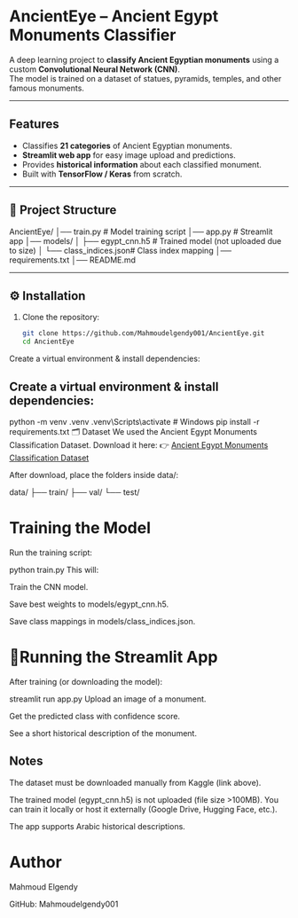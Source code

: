 #  AncientEye – Ancient Egypt Monuments Classifier

A deep learning project to **classify Ancient Egyptian monuments** using a custom **Convolutional Neural Network (CNN)**.  
The model is trained on a dataset of statues, pyramids, temples, and other famous monuments.

---

##  Features
- Classifies **21 categories** of Ancient Egyptian monuments.
- **Streamlit web app** for easy image upload and predictions.
- Provides **historical information** about each classified monument.
- Built with **TensorFlow / Keras** from scratch.

---

## 📂 Project Structure
AncientEye/
│── train.py # Model training script
│── app.py # Streamlit app
│── models/
│ ├── egypt_cnn.h5 # Trained model (not uploaded due to size)
│ └── class_indices.json# Class index mapping
│── requirements.txt
│── README.md


---

## ⚙️ Installation
1. Clone the repository:
   ```bash
   git clone https://github.com/Mahmoudelgendy001/AncientEye.git
   cd AncientEye
Create a virtual environment & install dependencies:

## Create a virtual environment & install dependencies:

python -m venv .venv
.venv\Scripts\activate   # Windows
pip install -r requirements.txt
🗂️ Dataset
We used the Ancient Egypt Monuments Classification Dataset.
Download it here:
👉 [Ancient Egypt Monuments Classification Dataset](https://www.kaggle.com/datasets/monaabdelrazek/finaldataset)

After download, place the folders inside data/:

data/
├── train/
├── val/
└── test/

#  Training the Model
Run the training script:

python train.py
This will:

Train the CNN model.

Save best weights to models/egypt_cnn.h5.

Save class mappings in models/class_indices.json.

# 🚀Running the Streamlit App
After training (or downloading the model):


streamlit run app.py
Upload an image of a monument.

Get the predicted class with confidence score.

See a short historical description of the monument.

##  Notes
The dataset must be downloaded manually from Kaggle (link above).

The trained model (egypt_cnn.h5) is not uploaded (file size >100MB). You can train it locally or host it externally (Google Drive, Hugging Face, etc.).

The app supports Arabic historical descriptions.

#  Author
Mahmoud Elgendy

GitHub: Mahmoudelgendy001